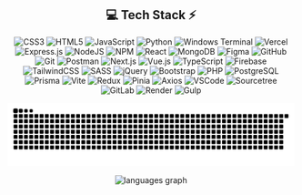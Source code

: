 <!-- Tech Stack -->
<div align="center">
  
## 💻 Tech Stack ⚡
![CSS3](https://img.shields.io/badge/css3-%231572B6.svg?style=for-the-badge&logo=css3&logoColor=white) ![HTML5](https://img.shields.io/badge/html5-%23E34F26.svg?style=for-the-badge&logo=html5&logoColor=white) ![JavaScript](https://img.shields.io/badge/javascript-%23323330.svg?style=for-the-badge&logo=javascript&logoColor=%23F7DF1E) ![Python](https://img.shields.io/badge/python-3670A0?style=for-the-badge&logo=python&logoColor=ffdd54) ![Windows Terminal](https://img.shields.io/badge/Windows%20Terminal-%234D4D4D.svg?style=for-the-badge&logo=windows-terminal&logoColor=white) ![Vercel](https://img.shields.io/badge/vercel-%23000000.svg?style=for-the-badge&logo=vercel&logoColor=white) ![Express.js](https://img.shields.io/badge/express.js-%23404d59.svg?style=for-the-badge&logo=express&logoColor=%2361DAFB) ![NodeJS](https://img.shields.io/badge/node.js-6DA55F?style=for-the-badge&logo=node.js&logoColor=white) ![NPM](https://img.shields.io/badge/NPM-%23CB3837.svg?style=for-the-badge&logo=npm&logoColor=white) ![React](https://img.shields.io/badge/react-%2320232a.svg?style=for-the-badge&logo=react&logoColor=%2361DAFB) ![MongoDB](https://img.shields.io/badge/MongoDB-%234ea94b.svg?style=for-the-badge&logo=mongodb&logoColor=white) ![Figma](https://img.shields.io/badge/figma-%23F24E1E.svg?style=for-the-badge&logo=figma&logoColor=white) ![GitHub](https://img.shields.io/badge/github-%23121011.svg?style=for-the-badge&logo=github&logoColor=white) ![Git](https://img.shields.io/badge/git-%23F05033.svg?style=for-the-badge&logo=git&logoColor=white) ![Postman](https://img.shields.io/badge/Postman-FF6C37?style=for-the-badge&logo=postman&logoColor=white) ![Next.js](https://img.shields.io/badge/Next.js-000000?style=for-the-badge&logo=next.js&logoColor=white) ![Vue.js](https://img.shields.io/badge/Vue.js-4FC08D?style=for-the-badge&logo=vue.js&logoColor=white) ![TypeScript](https://img.shields.io/badge/TypeScript-3178C6?style=for-the-badge&logo=typescript&logoColor=white) ![Firebase](https://img.shields.io/badge/Firebase-FFCA28?style=for-the-badge&logo=firebase&logoColor=black) ![TailwindCSS](https://img.shields.io/badge/TailwindCSS-06B6D4?style=for-the-badge&logo=tailwindcss&logoColor=white) ![SASS](https://img.shields.io/badge/SASS-CC6699?style=for-the-badge&logo=sass&logoColor=white) ![jQuery](https://img.shields.io/badge/jQuery-0769AD?style=for-the-badge&logo=jquery&logoColor=white) ![Bootstrap](https://img.shields.io/badge/Bootstrap-7952B3?style=for-the-badge&logo=bootstrap&logoColor=white) ![PHP](https://img.shields.io/badge/PHP-777BB4?style=for-the-badge&logo=php&logoColor=white) ![PostgreSQL](https://img.shields.io/badge/PostgreSQL-4169E1?style=for-the-badge&logo=postgresql&logoColor=white) ![Prisma](https://img.shields.io/badge/Prisma-2D3748?style=for-the-badge&logo=prisma&logoColor=white) ![Vite](https://img.shields.io/badge/Vite-646CFF?style=for-the-badge&logo=vite&logoColor=white) ![Redux](https://img.shields.io/badge/Redux-764ABC?style=for-the-badge&logo=redux&logoColor=white) ![Pinia](https://img.shields.io/badge/Pinia-FADA5E?style=for-the-badge&logo=pinia&logoColor=black) ![Axios](https://img.shields.io/badge/Axios-5A29E4?style=for-the-badge&logo=axios&logoColor=white) ![VSCode](https://img.shields.io/badge/VSCode-007ACC?style=for-the-badge&logo=visualstudiocode&logoColor=white) ![Sourcetree](https://img.shields.io/badge/Sourcetree-0052CC?style=for-the-badge&logo=sourcetree&logoColor=white) ![GitLab](https://img.shields.io/badge/GitLab-FC6D26?style=for-the-badge&logo=gitlab&logoColor=white) ![Render](https://img.shields.io/badge/Render-0095D5?style=for-the-badge&logo=render&logoColor=white) ![Gulp](https://img.shields.io/badge/Gulp-CF4647?style=for-the-badge&logo=gulp&logoColor=white)

</div>

<div align="center">
  
  ![snake gif](https://github.com/Jatin010700/Jatin010700/blob/output/github-snake-dark.svg)
  
</div>

<div align="center">
  <img src="https://github-readme-stats.vercel.app/api/top-langs?username=Jatin010700&locale=en&hide_title=false&layout=compact&card_width=1000&langs_count=5&theme=dracula&hide_border=false&order=2" height="250" alt="languages graph"  />
</div>
